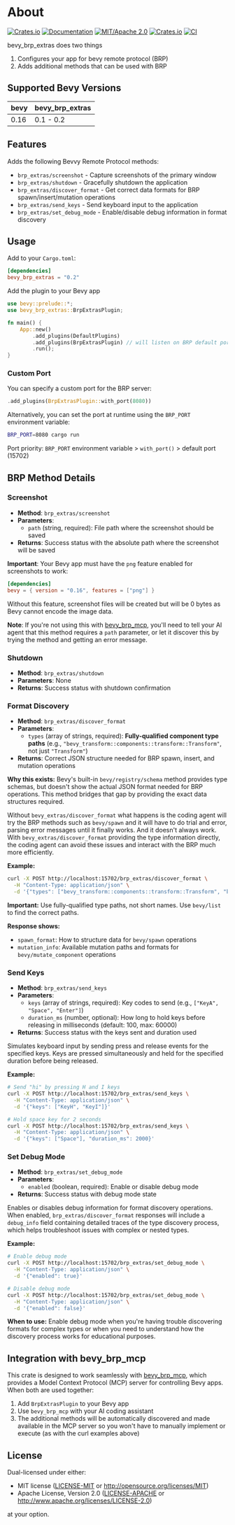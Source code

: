 # About

[![Crates.io](https://img.shields.io/crates/v/bevy_brp_extras.svg)](https://crates.io/crates/bevy_brp_extras)
[![Documentation](https://docs.rs/bevy_brp_extras/badge.svg)](https://docs.rs/bevy_brp_extras/)
[![MIT/Apache 2.0](https://img.shields.io/badge/license-MIT%2FApache-blue.svg)](https://github.com/natepiano/bevy_brp/extras#license)
[![Crates.io](https://img.shields.io/crates/d/bevy_brp_extras.svg)](https://crates.io/crates/bevy_brp_extras)
[![CI](https://github.com/natepiano/bevy_brp/workflows/CI/badge.svg)](https://github.com/natepiano/bevy_brp/actions)

bevy_brp_extras does two things
1. Configures your app for bevy remote protocol (BRP)
2. Adds additional methods that can be used with BRP

## Supported Bevy Versions

| bevy | bevy_brp_extras |
|------|-----------------|
| 0.16 | 0.1 - 0.2       |


## Features

Adds the following Bevvy Remote Protocol methods:
- `brp_extras/screenshot` - Capture screenshots of the primary window
- `brp_extras/shutdown` - Gracefully shutdown the application
- `brp_extras/discover_format` - Get correct data formats for BRP spawn/insert/mutation operations
- `brp_extras/send_keys` - Send keyboard input to the application
- `brp_extras/set_debug_mode` - Enable/disable debug information in format discovery

## Usage

Add to your `Cargo.toml`:

```toml
[dependencies]
bevy_brp_extras = "0.2"
```

Add the plugin to your Bevy app

```rust
use bevy::prelude::*;
use bevy_brp_extras::BrpExtrasPlugin;

fn main() {
    App::new()
        .add_plugins(DefaultPlugins)
        .add_plugins(BrpExtrasPlugin) // will listen on BRP default port 15702
        .run();
}
```

### Custom Port

You can specify a custom port for the BRP server:

```rust
.add_plugins(BrpExtrasPlugin::with_port(8080))
```

Alternatively, you can set the port at runtime using the `BRP_PORT` environment variable:

```bash
BRP_PORT=8080 cargo run
```

Port priority: `BRP_PORT` environment variable > `with_port()` > default port (15702)

## BRP Method Details

### Screenshot
- **Method**: `brp_extras/screenshot`
- **Parameters**:
  - `path` (string, required): File path where the screenshot should be saved
- **Returns**: Success status with the absolute path where the screenshot will be saved

**Important**: Your Bevy app must have the `png` feature enabled for screenshots to work:
```toml
[dependencies]
bevy = { version = "0.16", features = ["png"] }
```
Without this feature, screenshot files will be created but will be 0 bytes as Bevy cannot encode the image data.

**Note**: If you're not using this with [bevy_brp_mcp](https://github.com/natepiano/bevy_brp/mcp), you'll need to tell your AI agent that this method requires a `path` parameter, or let it discover this by trying the method and getting an error message.

### Shutdown
- **Method**: `brp_extras/shutdown`
- **Parameters**: None
- **Returns**: Success status with shutdown confirmation

### Format Discovery
- **Method**: `brp_extras/discover_format`
- **Parameters**:
  - `types` (array of strings, required): **Fully-qualified component type paths** (e.g., `"bevy_transform::components::transform::Transform"`, not just `"Transform"`)
- **Returns**: Correct JSON structure needed for BRP spawn, insert, and mutation operations

**Why this exists:** Bevy's built-in `bevy/registry/schema` method provides type schemas, but doesn't show the actual JSON format needed for BRP operations. This method bridges that gap by providing the exact data structures required.

Without `bevy_extras/discover_format` what happens is the coding agent will try the BRP methods such as `bevy/spawn` and it will have to do trial and error, parsing error messages until it finally works. And it doesn't always work. With `bevy_extras/discover_format` providing the type information directly, the coding agent can avoid these issues and interact with the BRP much more efficiently.

**Example:**
```bash
curl -X POST http://localhost:15702/brp_extras/discover_format \
  -H "Content-Type: application/json" \
  -d '{"types": ["bevy_transform::components::transform::Transform", "bevy_core::name::Name"]}'
```

**Important:** Use fully-qualified type paths, not short names. Use `bevy/list` to find the correct paths.

**Response shows:**
- `spawn_format`: How to structure data for `bevy/spawn` operations
- `mutation_info`: Available mutation paths and formats for `bevy/mutate_component` operations

### Send Keys
- **Method**: `brp_extras/send_keys`
- **Parameters**:
  - `keys` (array of strings, required): Key codes to send (e.g., `["KeyA", "Space", "Enter"]`)
  - `duration_ms` (number, optional): How long to hold keys before releasing in milliseconds (default: 100, max: 60000)
- **Returns**: Success status with the keys sent and duration used

Simulates keyboard input by sending press and release events for the specified keys. Keys are pressed simultaneously and held for the specified duration before being released.

**Example:**
```bash
# Send "hi" by pressing H and I keys
curl -X POST http://localhost:15702/brp_extras/send_keys \
  -H "Content-Type: application/json" \
  -d '{"keys": ["KeyH", "KeyI"]}'

# Hold space key for 2 seconds
curl -X POST http://localhost:15702/brp_extras/send_keys \
  -H "Content-Type: application/json" \
  -d '{"keys": ["Space"], "duration_ms": 2000}'
```

### Set Debug Mode
- **Method**: `brp_extras/set_debug_mode`
- **Parameters**:
  - `enabled` (boolean, required): Enable or disable debug mode
- **Returns**: Success status with debug mode state

Enables or disables debug information for format discovery operations. When enabled, `brp_extras/discover_format` responses will include a `debug_info` field containing detailed traces of the type discovery process, which helps troubleshoot issues with complex or nested types.

**Example:**
```bash
# Enable debug mode
curl -X POST http://localhost:15702/brp_extras/set_debug_mode \
  -H "Content-Type: application/json" \
  -d '{"enabled": true}'

# Disable debug mode
curl -X POST http://localhost:15702/brp_extras/set_debug_mode \
  -H "Content-Type: application/json" \
  -d '{"enabled": false}'
```

**When to use:** Enable debug mode when you're having trouble discovering formats for complex types or when you need to understand how the discovery process works for educational purposes.

## Integration with bevy_brp_mcp

This crate is designed to work seamlessly with [bevy_brp_mcp](https://github.com/natepiano/bevy_brp/mcp), which provides a Model Context Protocol (MCP) server for controlling Bevy apps. When both are used together:

1. Add `BrpExtrasPlugin` to your Bevy app
2. Use `bevy_brp_mcp` with your AI coding assistant
3. The additional methods will be automatically discovered and made available in the MCP server so you won't have to manually implement or execute (as with the curl examples above)

## License

Dual-licensed under either:
- MIT license ([LICENSE-MIT](LICENSE-MIT) or http://opensource.org/licenses/MIT)
- Apache License, Version 2.0 ([LICENSE-APACHE](LICENSE-APACHE) or http://www.apache.org/licenses/LICENSE-2.0)

at your option.
